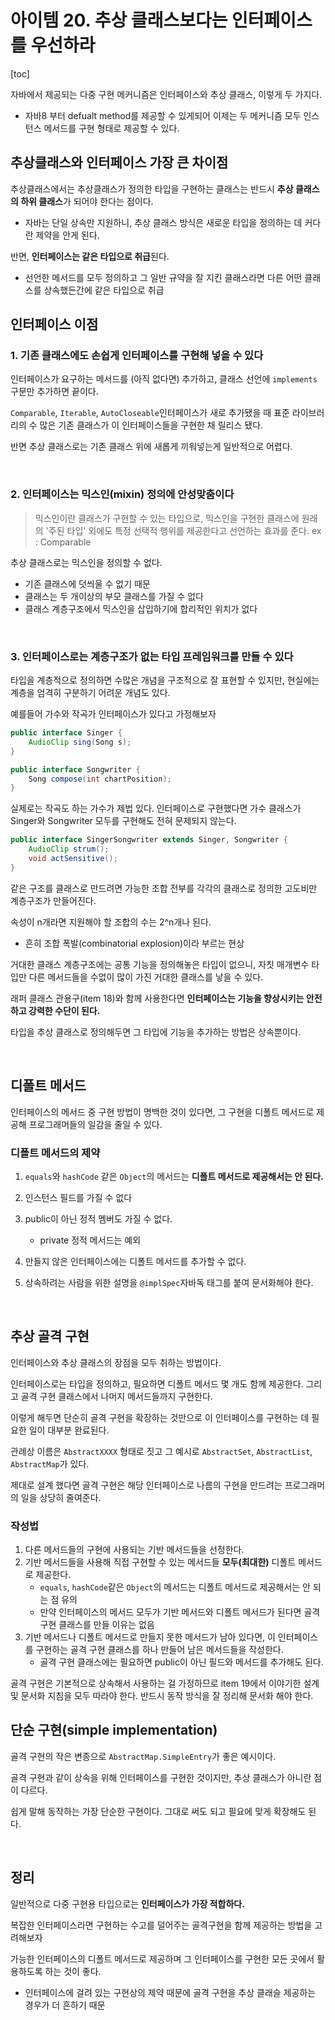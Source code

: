 # 아이템 20. 추상 클래스보다는 인터페이스를 우선하라



[toc]





자바에서 제공되는 다중 구현 메커니즘은 인터페이스와 추상 클래스, 이렇게 두 가지다.

- 자바8 부터 defualt method를 제공할 수 있게되어 이제는 두 메커니즘 모두 인스턴스 메서드를 구현 형태로 제공할 수 있다.



## 추상클래스와 인터페이스 가장 큰 차이점

추상클래스에서는 추상클래스가 정의한 타입을 구현하는 클래스는 반드시 **추상 클래스의 하위 클래스**가 되어야 한다는 점이다.

- 자바는 단일 상속만 지원하니, 추상 클래스 방식은 새로운 타입을 정의하는 데 커다란 제약을 안게 된다.

반면, **인터페이스는 같은 타입으로 취급**된다.

- 선언한 메서드를 모두 정의하고 그 일반 규약을 잘 지킨 클래스라면 다른 어떤 클래스를 상속했든간에 같은 타입으로 취급



## 인터페이스 이점

### 1. 기존 클래스에도 손쉽게 인터페이스를 구현해 넣을 수 있다

인터페이스가 요구하는 메서드를 (아직 없다면) 추가하고, 클래스 선언에 `implements` 구문만 추가하면 끝이다.

`Comparable`, `Iterable`, `AutoCloseable`인터페이스가 새로 추가됐을 때 표준 라이브러리의 수 많은 기존 클래스가 이 인터페이스들을 구현한 채 릴리스 됐다.

반면 추상 클래스로는 기존 클래스 위에 새롭게 끼워넣는게 일반적으로 어렵다.



<br>

### 2. 인터페이스는 믹스인(mixin) 정의에 안성맞춤이다

> 믹스인이란 클래스가 구현할 수 있는 타입으로, 믹스인을 구현한 클래스에 원래의 '주된 타입' 외에도 특정 선택적 행위를 제공한다고 선언하는 효과를 준다. ex : Comparable

추상 클래스로는 믹스인을 정의할 수 없다.

- 기존 클래스에 덧씌울 수 없기 때문
- 클래스는 두 개이상의 부모 클래스를 가질 수 없다
- 클래스 계층구조에서 믹스인을 삽입하기에 합리적인 위치가 없다

<br>

### 3. 인터페이스로는 계층구조가 없는 타입 프레임워크를 만들 수 있다

타입을 계층적으로 정의하면 수많은 개념을 구조적으로 잘 표현할 수 있지만, 현실에는 계층을 엄격히 구분하기 어려운 개념도 있다.



예를들어 가수와 작곡가 인터페이스가 있다고 가정해보자

```java
public interface Singer {
	AudioClip sing(Song s);
}

public interface Songwriter {
    Song compose(int chartPosition);
}
```



실제로는 작곡도 하는 가수가 제법 있다. 인터페이스로 구현했다면 가수 클래스가 Singer와 Songwriter 모두를 구현해도 전혀 문제되지 않는다.

```java
public interface SingerSongwriter extends Singer, Songwriter {
	AudioClip strum();
	void actSensitive();
}
```



같은 구조를 클래스로 만드려면 가능한 조합 전부를 각각의 클래스로 정의한 고도비만 계층구조가 만들어진다.

속성이 n개라면 지원해야 할 조합의 수는 2^n개나 된다.

- 흔히 조합 폭발(combinatorial explosion)이라 부르는 현상



거대한 클래스 계층구조에는 공통 기능을 정의해놓은 타입이 없으니, 자칫 매개변수 타입만 다른 메서드들을 수없이 많이 가진 거대한 클래스를 낳을 수 있다.



래퍼 클래스 관용구(item 18)와 함께 사용한다면 **인터페이스는 기능을 향상시키는 안전하고 강력한 수단이 된다.**

타입을 추상 클래스로 정의해두면 그 타입에 기능을 추가하는 방법은 상속뿐이다.



<br>

## 디폴트 메서드

인터페이스의 메서드 중 구현 방법이 명백한 것이 있다면, 그 구현을 디폴트 메서드로 제공해 프로그래머들의 일감을 줄일 수 있다.



### 디폴트 메서드의 제약

1. `equals`와 `hashCode` 같은 `Object`의 메서드는 **디폴트 메서드로 제공해서는 안 된다.**
2. 인스턴스 필드를 가질 수 없다
3. public이 아닌 정적 멤버도 가질 수 없다.
   - private 정적 메서드는 예외

4. 만들지 않은 인터페이스에는 디폴트 메서드를 추가할 수 없다.

5. 상속하려는 사람을 위한 설명을 `@implSpec`자바독 태그를 붙여 문서화해야 한다.

<br>

## 추상 골격 구현

인터페이스와 추상 클래스의 장점을 모두 취하는 방법이다.

인터페이스로는 타입을 정의하고, 필요하면 디폴트 메서드 몇 개도 함께 제공한다. 그리고 골격 구현 클래스에서 나머지 메서드들까지 구현한다.

이렇게 해두면 단순히 골격 구현을 확장하는 것만으로 이 인터페이스를 구현하는 데 필요한 일이 대부분 완료된다.

관례상 이름은 `AbstractXXXX` 형태로 짓고 그 예시로 `AbstractSet`, `AbstractList`, `AbstractMap`가 있다.



제대로 설계 했다면 골격 구현은 해당 인터페이스로 나름의 구현을 만드려는 프로그래머의 일을 상당히 줄여준다.



### 작성법

1. 다른 메서드들의 구현에 사용되는 기반 메서드들을 선정한다.
2. 기반 메서드들을 사용해 직접 구현할 수 있는 메서드들 **모두(최대한)** 디폴트 메서드로 제공한다.
   - `equals`, `hashCode`같은 `Object`의 메서드는 디폴트 메서드로 제공해서는 안 되는 점 유의
   - 만약 인터페이스의 메서드 모두가 기반 메서드와 디폴트 메서드가 된다면 골격 구현 클래스를 만들 이유는 없음
3. 기반 메서드나 디폴트 메서드로 만들지 못한 메서드가 남아 있다면, 이 인터페이스를 구현하는 골격 구현 클래스를 하나 만들어 남은 메서드들을 작성한다.
   - 골격 구현 클래스에는 필요하면 public이 아닌 필드와 메서드를 추가해도 된다.



골격 구현은 기본적으로 상속해서 사용하는 걸 가정하므로 item 19에서 이야기한 설계 및 문서화 지침을 모두 따라야 한다. 반드시 동작 방식을 잘 정리해 문서화 해야 한다.



## 단순 구현(simple implementation)

골격 구현의 작은 변종으로 `AbstractMap.SimpleEntry`가 좋은 예시이다.



골격 구현과 같이 상속을 위해 인터페이스를 구현한 것이지만, 추상 클래스가 아니란 점이 다르다.

쉽게 말해 동작하는 가장 단순한 구현이다. 그대로 써도 되고 필요에 맞게 확장해도 된다.



<br>

## 정리

일반적으로 다중 구현용 타입으로는 **인터페이스가 가장 적합하다.**

복잡한 인터페이스라면 구현하는 수고를 덜어주는 골격구현을 함께 제공하는 방법을 고려해보자

가능한 인터페이스의 디폴트 메서드로 제공하며 그 인터페이스를 구현한 모든 곳에서 활용하도록 하는 것이 좋다.

- 인터페이스에 걸려 있는 구현상의 제약 때문에 골격 구현을 추상 클래슬 제공하는 경우가 더 흔하기 때문
